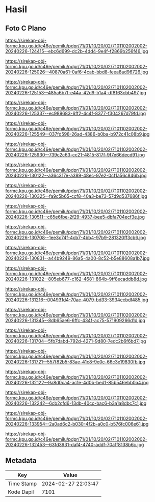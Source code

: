 # Hasil

## Foto C Plano

https://sirekap-obj-formc.kpu.go.id/c46e/pemilu/pdpr/71/01/10/20/02/7101102002002-20240226-124415--ebc6d699-dc2b-4dd4-9e4f-f2869b256f46.jpg

https://sirekap-obj-formc.kpu.go.id/c46e/pemilu/pdpr/71/01/10/20/02/7101102002002-20240226-125026--40870a61-0af6-4cab-bbd8-feea8ad96726.jpg

https://sirekap-obj-formc.kpu.go.id/c46e/pemilu/pdpr/71/01/10/20/02/7101102002002-20240226-125153--485a6b7f-e44a-42d9-b1a4-df8163cbb497.jpg

https://sirekap-obj-formc.kpu.go.id/c46e/pemilu/pdpr/71/01/10/20/02/7101102002002-20240226-125337--ec989683-6ff2-4c4f-8377-f304267d79fd.jpg

https://sirekap-obj-formc.kpu.go.id/c46e/pemilu/pdpr/71/01/10/20/02/7101102002002-20240226-125549--037fd598-26ad-4386-b0ba-b972c41c08b9.jpg

https://sirekap-obj-formc.kpu.go.id/c46e/pemilu/pdpr/71/01/10/20/02/7101102002002-20240226-125930--739c2c63-cc21-4815-817f-9f7e66decd91.jpg

https://sirekap-obj-formc.kpu.go.id/c46e/pemilu/pdpr/71/01/10/20/02/7101102002002-20240226-130122--a36c317e-a389-48ec-97e2-0cf1a56c846b.jpg

https://sirekap-obj-formc.kpu.go.id/c46e/pemilu/pdpr/71/01/10/20/02/7101102002002-20240226-130325--fa9c5b65-ccf8-40a3-be73-57d9d537686f.jpg

https://sirekap-obj-formc.kpu.go.id/c46e/pemilu/pdpr/71/01/10/20/02/7101102002002-20240226-130511--c65e6fbe-2f29-4937-bee5-dbfa704ecf3e.jpg

https://sirekap-obj-formc.kpu.go.id/c46e/pemilu/pdpr/71/01/10/20/02/7101102002002-20240226-130708--1ee3c74f-4cb7-4bb4-97b9-281320ff3cb6.jpg

https://sirekap-obj-formc.kpu.go.id/c46e/pemilu/pdpr/71/01/10/20/02/7101102002002-20240226-130831--a44b9249-86a5-4a00-8c52-b5e88608a1b7.jpg

https://sirekap-obj-formc.kpu.go.id/c46e/pemilu/pdpr/71/01/10/20/02/7101102002002-20240226-131022--805eb677-c162-4681-864b-9ff8ecaddb8d.jpg

https://sirekap-obj-formc.kpu.go.id/c46e/pemilu/pdpr/71/01/10/20/02/7101102002002-20240226-131216--004931d4-70ac-4079-bd33-3934ecbdf485.jpg

https://sirekap-obj-formc.kpu.go.id/c46e/pemilu/pdpr/71/01/10/20/02/7101102002002-20240226-131345--8db65ae6-6ffc-434f-ac75-571909266d1d.jpg

https://sirekap-obj-formc.kpu.go.id/c46e/pemilu/pdpr/71/01/10/20/02/7101102002002-20240226-131704--5fb7dabd-792d-4271-9d80-7edc2b6f6bd7.jpg

https://sirekap-obj-formc.kpu.go.id/c46e/pemilu/pdpr/71/01/10/20/02/7101102002002-20240226-131721--557f82b5-83ae-41c8-9e0c-66c3e19830fb.jpg

https://sirekap-obj-formc.kpu.go.id/c46e/pemilu/pdpr/71/01/10/20/02/7101102002002-20240226-132122--9a8d0ca4-ac1e-4d0b-bed1-85b546ebb0a4.jpg

https://sirekap-obj-formc.kpu.go.id/c46e/pemilu/pdpr/71/01/10/20/02/7101102002002-20240226-132242--6cb2cfd6-13db-40cc-bac6-b3a1a8dbc7c1.jpg

https://sirekap-obj-formc.kpu.go.id/c46e/pemilu/pdpr/71/01/10/20/02/7101102002002-20240226-133954--2a0ad6c2-b030-4f2b-a0c0-b576fc006e61.jpg

https://sirekap-obj-formc.kpu.go.id/c46e/pemilu/pdpr/71/01/10/20/02/7101102002002-20240226-132453--63fd3931-daf4-4740-addf-70a1f8138b6c.jpg


## Metadata

| Key        | Value               |
| ---------- | ------------------- |
| Time Stamp | 2024-02-27 22:03:47 |
| Kode Dapil | 7101                |



